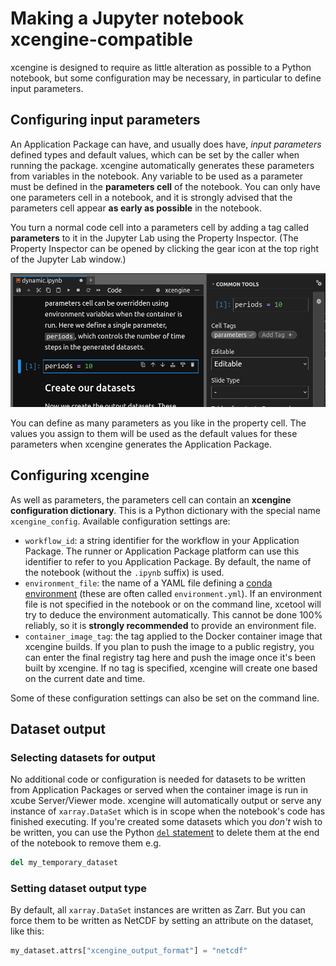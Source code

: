 # Making a Jupyter notebook xcengine-compatible

xcengine is designed to require as little alteration as possible to a Python
notebook, but some configuration may be necessary, in particular to define
input parameters.

## Configuring input parameters

An Application Package can have, and usually does have, *input parameters*
defined types and default values, which can be set by the caller when running
the package. xcengine automatically generates these parameters from variables
in the notebook. Any variable to be used as a parameter must be defined
in the **parameters cell** of the notebook. You can only have one parameters
cell in a notebook, and it is strongly advised that the parameters cell appear
**as early as possible** in the notebook.

You turn a normal code cell into a parameters cell by adding a tag called
**parameters** to it in the Jupyter Lab using the Property Inspector.
(The Property Inspector can be opened by clicking the gear icon at the top
right of the Jupyter Lab window.)

![Property inspector](images/property-inspector.png)

You can define as many parameters as you like in the property cell. The
values you assign to them will be used as the default values for these
parameters when xcengine generates the Application Package.

## Configuring xcengine

As well as parameters, the parameters cell can contain an **xcengine
configuration dictionary**. This is a Python dictionary with the special
name `xcengine_config`. Available configuration settings are:

-   `workflow_id`: a string identifier for the workflow in your Application
    Package. The runner or Application Package platform can use this
    identifier to refer to you Application Package. By default, the name
    of the notebook (without the `.ipynb` suffix) is used.
-   `environment_file`: the name of a YAML file defining a [conda
    environment](https://docs.conda.io/projects/conda/en/latest/user-guide/tasks/manage-environments.html)
    (these are often called `environment.yml`). If an environment file is not
    specified in the notebook or on the command line, xcetool will try to
    deduce the environment automatically. This cannot be done 100% reliably,
    so it is **strongly recommended** to provide an environment file.
-   `container_image_tag`: the tag applied to the Docker container image that
    xcengine builds. If you plan to push the image to a public registry,
    you can enter the final registry tag here and push the image once it's
    been built by xcengine. If no tag is specified, xcengine will create one
    based on the current date and time.

Some of these configuration settings can also be set on the command line.

## Dataset output

### Selecting datasets for output

No additional code or configuration is needed for datasets to be written from
Application Packages or served when the container image is run in xcube
Server/Viewer mode. xcengine will automatically output or serve any instance
of `xarray.DataSet` which is in scope when the notebook's code has finished
executing. If you're created some datasets which you *don't* wish to be
written, you can use the Python
[`del` statement](https://docs.python.org/3/reference/simple_stmts.html#the-del-statement)
to delete them at the end of the notebook to remove them e.g.

```python
del my_temporary_dataset
```

### Setting dataset output type

By default, all `xarray.DataSet` instances are written as Zarr. But you can
force them to be written as NetCDF by setting an attribute on the dataset,
like this:

```python
my_dataset.attrs["xcengine_output_format"] = "netcdf"
```
